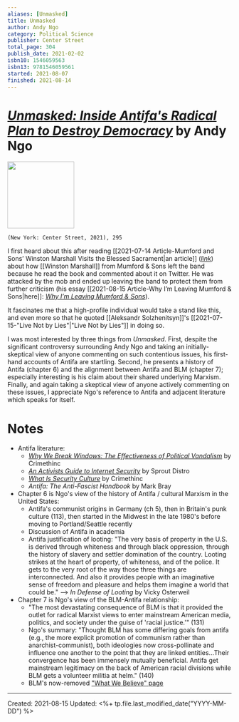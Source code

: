 ```yaml
---
aliases: [Unmasked]
title: Unmasked
author: Andy Ngo
category: Political Science
publisher: Center Street
total_page: 304
publish_date: 2021-02-02
isbn10: 1546059563
isbn13: 9781546059561
started: 2021-08-07
finished: 2021-08-14
---
```

# [*Unmasked: Inside Antifa's Radical Plan to Destroy Democracy*](https://www.centerstreet.com/titles/andy-ngo/unmasked/9781546059561/) by Andy Ngo

<img src="https://www.centerstreet.com/wp-content/uploads/2020/01/Unmasked.jpg?fit=318%2C480" width=150>

`(New York: Center Street, 2021), 295`


I first heard about this after reading [[2021-07-14 Article-Mumford and Sons’ Winston Marshall Visits the Blessed Sacrament|an article]] ([*link*](https://www.ncregister.com/blog/mumford-and-sons-william-marshall)) about how [[Winston Marshall]] from Mumford & Sons left the band because he read the book and commented about it on Twitter. He was attacked by the mob and ended up leaving the band to protect them from further criticism (his essay [[2021-08-15 Article-Why I’m Leaving Mumford & Sons|here]]: [*Why I’m Leaving Mumford & Sons*](https://mrwinstonmarshall.medium.com/why-im-leaving-mumford-sons-e6e731bbc255)). 

It fascinates me that a high-profile individual would take a stand like this, and even more so that he quoted [[Aleksandr Solzhenitsyn]]'s [[2021-07-15-"Live Not by Lies"|"Live Not by Lies"]] in doing so. 

I was most interested by three things from *Unmasked*. First, despite the significant controversy surrounding Andy Ngo and taking an initially-skeptical view of anyone commenting on such contentious issues, his first-hand accounts of Antifa are startling. Second, he presents a history of Antifa (chapter 6) and the alignment between Antifa and BLM (chapter 7); especially interesting is his claim about their shared underlying Marxism. Finally, and again taking a skeptical view of anyone actively commenting on these issues, I appreciate Ngo's reference to Antifa and adjacent literature which speaks for itself.


# Notes

- Antifa literature:
	- [*Why We Break Windows: The Effectiveness of Political Vandalism*](https://cdn.crimethinc.com/assets/zines/why-we-break-windows/why-we-break-windows_print_black_and_white.pdf) by Crimethinc
	- [*An Activists Guide to Internet Security*](https://archive.org/details/AnActivistsGuideToInformationSecurity/activist-info-sec-IMPOSED/mode/2up) by Sprout Distro  
	- [*What Is Security Culture*](https://crimethinc.com/2004/11/01/What-Is-Security-Culture) by Crimethinc
	- *Antifa: The Anti-Fascist Handbook* by Mark Bray
- Chapter 6 is Ngo's view of the history of Antifa / cultural Marxism in the United States:
	- Antifa's communist origins in Germany (ch 5), then in Britain's punk culture (113), then started in the Midwest in the late 1980's before moving to Portland/Seattle recently
	- Discussion of Antifa in academia
	- Antifa justification of looting: "The very basis of property in the U.S. is derived through whiteness and through black oppression, through the history of slavery and settler domination of the country. Looting strikes at the heart of property, of whiteness, and of the police. It gets to the very root of the way those three things are interconnected. And also it provides people with an imaginative sense of freedom and pleasure and helps them imagine a world that could be." --> *In Defense of Looting* by Vicky Osterweil
- Chapter 7 is Ngo's view of the BLM-Antifa relationship:
	- "The most devastating consequence of BLM is that it provided the outlet for radical Marxist views to enter mainstream American media, politics, and society under the guise of 'racial justice.'" (131)
	- Ngo's summary: "Thought BLM has some differing goals from antifa (e.g., the more explicit promotion of communism rather than anarchist-communist), both ideologies now cross-pollinate and influence one another to the point that they are linked entities...Their convergence has been immensely mutually beneficial. Antifa get mainstream legitimacy on the back of American racial divisions while BLM gets a volunteer militia at helm." (140)
	- BLM's now-removed ["What We Believe" page](https://archive.is/oARH0)

---
Created: 2021-08-15
Updated: <%+ tp.file.last_modified_date("YYYY-MM-DD") %>
